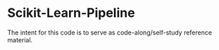 # Scikit-Learn-Pipeline
The intent for this code is to serve as code-along/self-study reference material.
